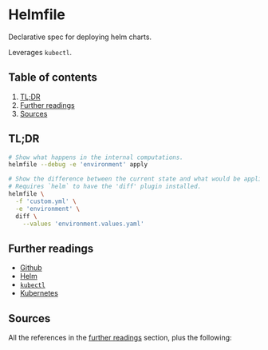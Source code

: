 # Helmfile

Declarative spec for deploying helm charts.

Leverages `kubectl`.

## Table of contents <!-- omit in toc -->

1. [TL;DR](#tldr)
1. [Further readings](#further-readings)
1. [Sources](#sources)

## TL;DR

```sh
# Show what happens in the internal computations.
helmfile --debug -e 'environment' apply

# Show the difference between the current state and what would be applied.
# Requires `helm` to have the 'diff' plugin installed.
helmfile \
  -f 'custom.yml' \
  -e 'environment' \
  diff \
    --values 'environment.values.yaml'
```

## Further readings

- [Github]
- [Helm]
- [`kubectl`][kubectl]
- [Kubernetes]

## Sources

All the references in the [further readings] section, plus the following:

<!-- project's references -->
[github]: https://github.com/helmfile/helmfile

<!-- in-article references -->
[further readings]: #further-readings

<!-- internal references -->
[helm]: helm.md
[kubectl]: kubectl.md
[kubernetes]: README.md

<!-- external references -->
